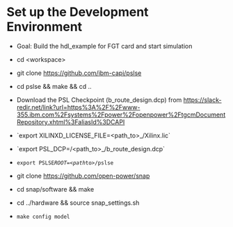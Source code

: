 # Set up the Development Environment

* Goal: Build the hdl\_example for FGT card and start simulation
* cd &lt;workspace&gt;
* git clone https://github.com/ibm-capi/pslse
* cd pslse && make && cd ..

* Download the PSL Checkpoint \(b_route_design.dcp\) from https://slack-redir.net/link?url=https%3A%2F%2Fwww-355.ibm.com%2Fsystems%2Fpower%2Fopenpower%2FtgcmDocumentRepository.xhtml%3FaliasId%3DCAPI

* \`export XILINXD\_LICENSE_FILE=&lt;path\_to&gt;_/Xilinx.lic\`
* \`export PSL_DCP=/&lt;path\_to&gt;_/b\_route\_design.dcp\`
* `export PSLSE`_`ROOT=<path`_`to>/pslse`
* git clone https://github.com/open-power/snap
* cd snap/software && make
* cd ../hardware && source snap\_settings.sh
* `make config model`




